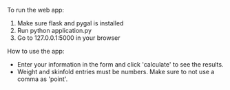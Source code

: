 To run the web app:
1. Make sure flask and pygal is installed
2. Run python application.py
3. Go to 127.0.0.1:5000 in your browser

How to use the app:
- Enter your information in the form and click 'calculate' to see the results.
- Weight and skinfold entries must be numbers. Make sure to not use a comma as 'point'.
